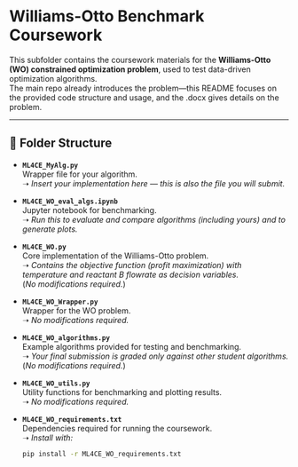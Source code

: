 # Williams-Otto Benchmark Coursework

This subfolder contains the coursework materials for the **Williams-Otto (WO) constrained optimization problem**, used to test data-driven optimization algorithms.  
The main repo already introduces the problem—this README focuses on the provided code structure and usage, and the .docx gives details on the problem.

---

## 📂 Folder Structure

- **`ML4CE_MyAlg.py`**  
  Wrapper file for your algorithm.  
  ➝ *Insert your implementation here — this is also the file you will submit.*

- **`ML4CE_WO_eval_algs.ipynb`**  
  Jupyter notebook for benchmarking.  
  ➝ *Run this to evaluate and compare algorithms (including yours) and to generate plots.*

- **`ML4CE_WO.py`**  
  Core implementation of the Williams-Otto problem.  
  ➝ *Contains the objective function (profit maximization) with temperature and reactant B flowrate as decision variables.*  
  (*No modifications required.*)

- **`ML4CE_WO_Wrapper.py`**  
  Wrapper for the WO problem.  
  ➝ *No modifications required.*

- **`ML4CE_WO_algorithms.py`**  
  Example algorithms provided for testing and benchmarking.  
  ➝ *Your final submission is graded only against other student algorithms.*  
  (*No modifications required.*)

- **`ML4CE_WO_utils.py`**  
  Utility functions for benchmarking and plotting results.  
  ➝ *No modifications required.*

- **`ML4CE_WO_requirements.txt`**  
  Dependencies required for running the coursework.  
  ➝ *Install with:*  
  ```bash
  pip install -r ML4CE_WO_requirements.txt

